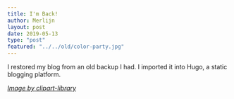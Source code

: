 ```yaml
---
title: I'm Back!
author: Merlijn
layout: post
date: 2019-05-13
type: "post"
featured: "../../old/color-party.jpg"
---
```


I restored my blog from an old backup I had. I imported it into Hugo, a static blogging platform.

*[Image by clipart-library](http://clipart-library.com/party.html)*
